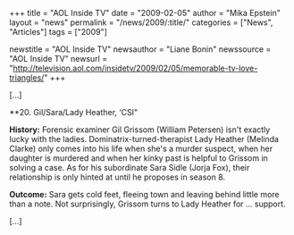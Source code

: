 +++
title = "AOL Inside TV"
date = "2009-02-05"
author = "Mika Epstein"
layout = "news"
permalink = "/news/2009/:title/"
categories = ["News", "Articles"]
tags = ["2009"]

newstitle = "AOL Inside TV"
newsauthor = "Liane Bonin"
newssource = "AOL Inside TV"
newsurl = "http://television.aol.com/insidetv/2009/02/05/memorable-tv-love-triangles/"
+++

[...]

**20. Gil/Sara/Lady Heather, &#8216;CSI"

**History:** Forensic examiner Gil Grissom (William Petersen) isn't exactly lucky with the ladies. Dominatrix-turned-therapist Lady Heather (Melinda Clarke) only comes into his life when she's a murder suspect, when her daughter is murdered and when her kinky past is helpful to Grissom in solving a case. As for his subordinate Sara Sidle (Jorja Fox), their relationship is only hinted at until he proposes in season 8.

**Outcome:** Sara gets cold feet, fleeing town and leaving behind little more than a note. Not surprisingly, Grissom turns to Lady Heather for ... support.

[...]  
